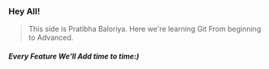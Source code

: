 ### Hey All!
>This side is Pratibha Baloriya.
>Here we're learning Git From beginning to Advanced.
##### **Every Feature We'll Add time to time:)**

